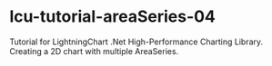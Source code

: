 # lcu-tutorial-areaSeries-04
Tutorial for LightningChart .Net High-Performance Charting Library. Creating a 2D chart with multiple AreaSeries.
